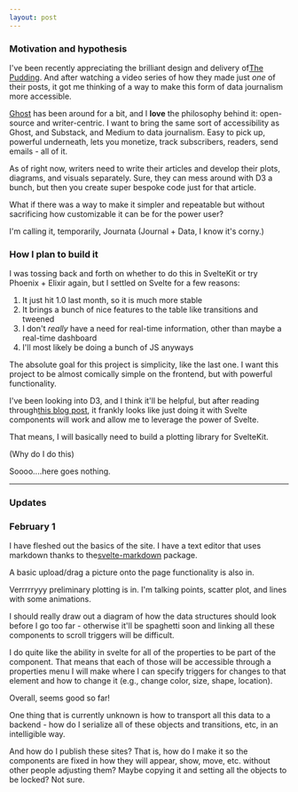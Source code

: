 ```yaml
---
layout: post
---
```


### Motivation and hypothesis
I've been recently appreciating the brilliant design and delivery of[The Pudding](https://pudding.cool). And after watching a video series of how they made just _one_ of their posts, it got me thinking of a way to make this form of data journalism more accessible.

[Ghost](https://ghost.org) has been around for a bit, and I **love** the philosophy behind it: open-source and writer-centric. I want to bring the same sort of accessibility as Ghost, and Substack, and Medium to data journalism. Easy to pick up, powerful underneath, lets you monetize, track subscribers, readers, send emails - all of it.  

As of right now, writers need to write their articles and develop their plots, diagrams, and visuals separately. Sure, they can mess around with D3 a bunch, but then you create super bespoke code just for that article.

What if there was a way to make it simpler and repeatable but without sacrificing how customizable it can be for the power user?

I'm calling it, temporarily, Journata (Journal + Data, I know it's corny.)

### How I plan to build it

I was tossing back and forth on whether to do this in SvelteKit or try Phoenix + Elixir again, but I settled on Svelte for a few reasons:
1. It just hit 1.0 last month, so it is much more stable
2. It brings a bunch of nice features to the table like transitions and tweened
3. I don't _really_ have a need for real-time information, other than maybe a real-time dashboard
4. I'll most likely be doing a bunch of JS anyways

The absolute goal for this project is simplicity, like the last one. I want this project to be almost comically simple on the frontend, but with powerful functionality. 

I've been looking into D3, and I think it'll be helpful, but after reading through[this blog post](https://www.connorrothschild.com/post/svelte-scrollytelling#step-0a-understand-russells-ltscrolly-gt), it frankly looks like just doing it with Svelte components will work and allow me to leverage the power of Svelte.

That means, I will basically need to build a plotting library for SvelteKit. 

(Why do I do this)

Soooo....here goes nothing. 

---

### Updates

### February 1

I have fleshed out the basics of the site. I have a text editor that uses markdown thanks to the[svelte-markdown](https://www.npmjs.com/package/svelte-markdown) package.

A basic upload/drag a picture onto the page functionality is also in.

Verrrrryyy preliminary plotting is in. I'm talking points, scatter plot, and lines with some animations. 

I should really draw out a diagram of how the data structures should look before I go too far - otherwise it'll be spaghetti soon and linking all these components to scroll triggers will be difficult. 

I do quite like the ability in svelte for all of the properties to be part of the component. That means that each of those will be accessible through a properties menu I will make where I can specify triggers for changes to that element and how to change it (e.g., change color, size, shape, location). 

Overall, seems good so far!

One thing that is currently unknown is how to transport all this data to a backend - how do I serialize all of these objects and transitions, etc, in an intelligible way. 

And how do I publish these sites? That is, how do I make it so the components are fixed in how they will appear, show, move, etc. without other people adjusting them? Maybe copying it and setting all the objects to be locked? Not sure.